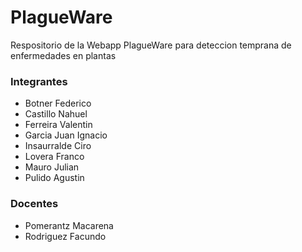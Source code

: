 # PlagueWare
Respositorio de la Webapp PlagueWare para deteccion temprana de enfermedades en plantas

### Integrantes
- Botner Federico
- Castillo Nahuel
- Ferreira Valentin
- Garcia Juan Ignacio
- Insaurralde Ciro
- Lovera Franco
- Mauro Julian
- Pulido Agustin

### Docentes
- Pomerantz Macarena
- Rodriguez Facundo

